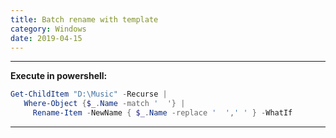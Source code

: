 ```yaml
---
title: Batch rename with template
category: Windows
date: 2019-04-15
---
```


-----

**Execute in powershell:**
```powershell
Get-ChildItem "D:\Music" -Recurse | 
   Where-Object {$_.Name -match '  '} | 
     Rename-Item -NewName { $_.Name -replace '  ',' ' } -WhatIf
```

-----